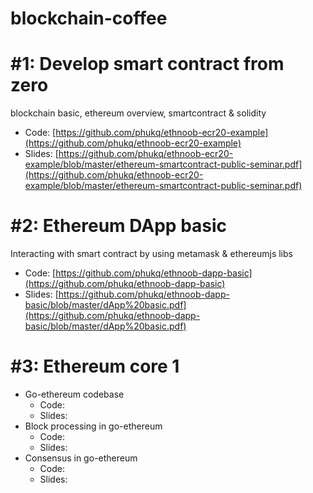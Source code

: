 # blockchain-coffee

# #1: Develop smart contract from zero
blockchain basic, ethereum overview, smartcontract & solidity
* Code: [https://github.com/phukq/ethnoob-ecr20-example](https://github.com/phukq/ethnoob-ecr20-example)
* Slides: [https://github.com/phukq/ethnoob-ecr20-example/blob/master/ethereum-smartcontract-public-seminar.pdf](https://github.com/phukq/ethnoob-ecr20-example/blob/master/ethereum-smartcontract-public-seminar.pdf)

# #2: Ethereum DApp basic
Interacting with smart contract by using metamask & ethereumjs libs

* Code: [https://github.com/phukq/ethnoob-dapp-basic](https://github.com/phukq/ethnoob-dapp-basic)
* Slides: [https://github.com/phukq/ethnoob-dapp-basic/blob/master/dApp%20basic.pdf](https://github.com/phukq/ethnoob-dapp-basic/blob/master/dApp%20basic.pdf)

# #3: Ethereum core 1
* Go-ethereum codebase
    * Code:
    * Slides:
* Block processing in go-ethereum
    * Code:
    * Slides:
* Consensus in go-ethereum
    * Code:
    * Slides: